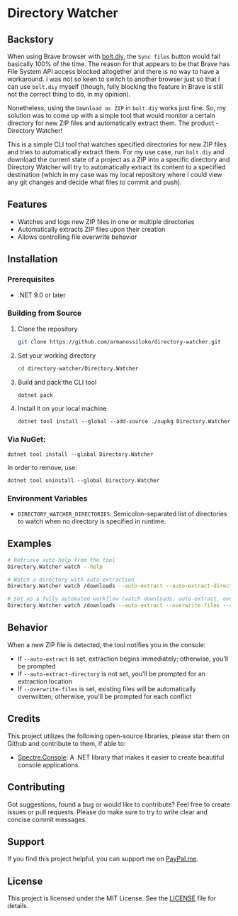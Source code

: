 # Directory Watcher

## Backstory

When using Brave browser with [bolt.diy](https://github.com/stackblitz-labs/bolt.diy), the `Sync files` button would fail basically 100% of the time. The reason for that appears to be that Brave has File System API access blocked altogether and there is no way to have a workaround. I was not so keen to switch to another browser just so that I can use `bolt.diy` myself (though, fully blocking the feature in Brave is still not the correct thing to do, in my opinion).

Nonetheless, using the `Download as ZIP` in `bolt.diy` works just fine. So, my solution was to come up with a simple tool that would monitor a certain directory for new ZIP files and automatically extract them. The product - Directory Watcher!

This is a simple CLI tool that watches specified directories for new ZIP files and tries to automatically extract them. For my use case, run `bolt.diy` and download the current state of a project as a ZIP into a specific directory and Directory Watcher will try to automatically extract its content to a specified destination (which in my case was my local repository where I could view any git changes and decide what files to commit and push).


## Features

- Watches and logs new ZIP files in one or multiple directories
- Automatically extracts ZIP files upon their creation
- Allows controlling file overwrite behavior


## Installation

### Prerequisites

- .NET 9.0 or later

### Building from Source

1. Clone the repository
	```bash
	git clone https://github.com/armanossiloko/directory-watcher.git
	```

2. Set your working directory
	```bash
	cd directory-watcher/Directory.Watcher
	```

3. Build and pack the CLI tool
	```bash
	dotnet pack
	```

4. Install it on your local machine
	```
	dotnet tool install --global --add-source ./nupkg Directory.Watcher
	```

### Via NuGet:

```
dotnet tool install --global Directory.Watcher
```

In order to remove, use:
```
dotnet tool uninstall --global Directory.Watcher
```

### Environment Variables

- `DIRECTORY_WATCHER_DIRECTORIES`: Semicolon-separated list of directories to watch when no directory is specified in runtime.

## Examples

```bash
# Retrieve auto-help from the tool
Directory.Watcher watch --help

# Watch a directory with auto-extraction
Directory.Watcher watch /downloads --auto-extract --auto-extract-directory=/projects/my-project

# Set up a fully automated workflow (watch downloads, auto-extract, overwrite)
Directory.Watcher watch /downloads --auto-extract --overwrite-files --auto-extract-directory=/projects/my-project
```


## Behavior

When a new ZIP file is detected, the tool notifies you in the console:

- If `--auto-extract` is set, extraction begins immediately; otherwise, you'll be prompted
- If `--auto-extract-directory` is not set, you'll be prompted for an extraction location
- If `--overwrite-files` is set, existing files will be automatically overwritten; otherwise, you'll be prompted for each conflict


## Credits

This project utilizes the following open-source libraries, please star them on Github and contribute to them, if able to:
- [Spectre.Console](https://github.com/spectreconsole/spectre.console): A .NET library that makes it easier to create beautiful console applications.


## Contributing

Got suggestions, found a bug or would like to contribute? Feel free to create issues or pull requests. Please do make sure to try to write clear and concise commit messages.


## Support
If you find this project helpful, you can support me on [PayPal.me](https://paypal.me/armanossiloko).


## License

This project is licensed under the MIT License. See the [LICENSE](LICENSE) file for details.